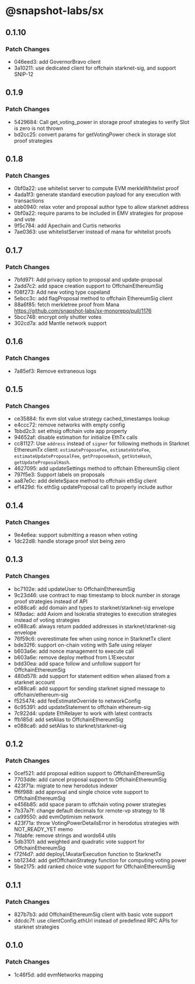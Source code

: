 # @snapshot-labs/sx

## 0.1.10

### Patch Changes

- 046eed3: add GovernorBravo client
- 3a10211: use dedicated client for offchain starknet-sig, and support SNIP-12

## 0.1.9

### Patch Changes

- 5429684: Call get_voting_power in storage proof strategies to verify Slot is zero is not thrown
- bd2cc25: convert params for getVotingPower check in storage slot proof strategies

## 0.1.8

### Patch Changes

- 0bf0a22: use whitelist server to compute EVM merkleWhitelist proof
- 4ada1f3: generate standard execution payload for any execution with transactions
- abb0940: relax voter and proposal author type to allow starknet address
- 0bf0a22: require params to be included in EMV strategies for propose and vote
- 9f5c784: add Apechain and Curtis networks
- 7ae0363: use whitelistServer instead of mana for whitelist proofs

## 0.1.7

### Patch Changes

- 7bfd971: Add privacy option to proposal and update-proposal
- 2add7c2: add space creation support to OffchainEthereumSig
- f08f273: Add new voting type copeland
- 5ebcc3c: add flagProposal method to offchain EthereumSig client
- 88a6f85: fetch merkletree proof from Mana https://github.com/snapshot-labs/sx-monorepo/pull/1176
- 5bcc748: encrypt only shutter votes
- 302cd7a: add Mantle network support

## 0.1.6

### Patch Changes

- 7a85ef3: Remove extraneous logs

## 0.1.5

### Patch Changes

- ce35884: fix evm slot value strategy cached_timestamps lookup
- e4ccc72: remove networks with empty config
- 1bbd2c3: set ethsig offchain vote app property
- 94652af: disable estimation for initialize EthTx calls
- cc81127: Use `address` instead of `signer` for following methods in Starknet EthereumTx client: `estimateProposeFee`, `estimateVoteFee`, `estimateUpdateProposalFee`, `getProposeHash`, `getVoteHash`, `getUpdateProposalHash`.
- 4627095: add updateSettings method to offchain EthereumSig client
- 797f5e3: Support labels on proposals
- aa87e0c: add deleteSpace method to offchain ethSig client
- ef1429d: fix ethSig updateProposal call to properly include author

## 0.1.4

### Patch Changes

- 9e4e6ea: support submitting a reason when voting
- 1dc22d8: handle storage proof slot being zero

## 0.1.3

### Patch Changes

- bc7102e: add updateUser to OffchainEthereumSig
- 9c23d46: use contract to map timestamp to block number in storage proof strategies instead of API
- e088ca6: add domain and types to starknet/starknet-sig envelope
- f49adac: add Axiom and Isokratia strategies to execution strategies instead of voting strategies
- e088ca6: always return padded addresses in starknet/starknet-sig envelope
- 76f59c6: overestimate fee when using nonce in StarknetTx client
- bde32f6: support on-chain voting with Safe using relayer
- b603a6e: add nonce management to execute call
- b603a6e: remove deploy method from L1Executor
- bdd30ea: add space follow and unfollow support for OffchainEthereumSig
- 480d578: add support for statement edition when aliased from a starknet account
- e088ca6: add support for sending starknet signed message to offchain/ethereum-sig
- f525474: add feeEstimateOverride to networkConfig
- 6c95391: add updateStatement to offchain ethereum-sig
- 7c922d4: update EthRelayer to work with latest contracts
- ffb185d: add setAlias to OffchainEthereumSig
- e088ca6: add setAlias to starknet/starknet-sig

## 0.1.2

### Patch Changes

- 0cef521: add proposal edition support to OffchainEthereumSig
- 7703dde: add cancel proposal support to OffchainEthereumSig
- 423f71a: migrate to new herodotus indexer
- ff6f988: add approval and single choice vote support to OffchainEthereumSig
- e456b85: add space param to offchain voting power strategies
- 7b37a7f: change default decimals for remote-vp strategy to 18
- ca99550: add evmOptimism network
- 423f71a: throw VotingPowerDetailsError in herodotus strategies with NOT_READY_YET memo
- 7fdabfe: remove strings and words64 utils
- 5db3101: add weighted and quadratic vote support for OffchainEthereumSig
- f72f4d7: add deployL1AvatarExecution function to StarknetTx
- bb1234d: add getOffchainStrategy function for computing voting power
- 5be2175: add ranked choice vote support for OffchainEthereumSig

## 0.1.1

### Patch Changes

- 827b7b3: add OffchainEthereumSig client with basic vote support
- ddcdc7f: use clientConfig.ethUrl instead of predefined RPC APIs for starknet strategies

## 0.1.0

### Patch Changes

- 1c46f5d: add evmNetworks mapping
